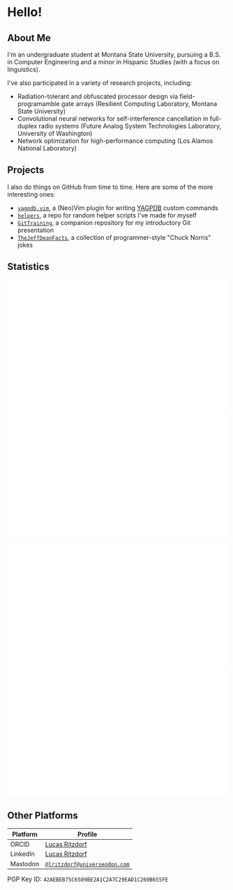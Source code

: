 # Hello!

## About Me

I'm an undergraduate student at Montana State University, pursuing a B.S. in Computer Engineering and a minor in Hispanic Studies (with a focus on linguistics).

I've also participated in a variety of research projects, including:
- Radiation-tolerant and obfuscated processor design via field-programamble gate arrays (Resilient Computing Laboratory, Montana State University)
- Convolutional neural networks for self-interference cancellation in full-duplex radio systems (Future Analog System Technologies Laboratory, University of Washington)
- Network optimization for high-performance computing (Los Alamos National Laboratory)

## Projects

I also do things on GitHub from time to time. Here are some of the more interesting ones:

- [`yagpdb.vim`](https://github.com/l-zeuch/yagpdb.vim),
  a (Neo)Vim plugin for writing [YAGPDB](https://yagpdb.xyz) custom commands
- [`helpers`](https://github.com/LRitzdorf/helpers),
  a repo for random helper scripts I've made for myself
- [`GitTraining`](https://github.com/LRitzdorf/GitTraining),
  a companion repository for my introductory Git presentation
- [`TheJeffDeanFacts`](https://github.com/LRitzdorf/TheJeffDeanFacts),
  a collection of programmer-style "Chuck Norris" jokes

## Statistics

![GitHub stats block: overview](https://raw.githubusercontent.com/LRitzdorf/github-stats/master/generated/overview.svg#gh-dark-mode-only)
![](https://raw.githubusercontent.com/LRitzdorf/github-stats/master/generated/overview.svg#gh-light-mode-only)
![GitHub stats block: languages](https://raw.githubusercontent.com/LRitzdorf/github-stats/master/generated/languages.svg#gh-dark-mode-only)
![](https://raw.githubusercontent.com/LRitzdorf/github-stats/master/generated/languages.svg#gh-light-mode-only)

## Other Platforms

| Platform | Profile |
|-|-|
| ORCID | [Lucas Ritzdorf](https://orcid.org/0000-0002-0512-8850) |
| LinkedIn | [Lucas Ritzdorf](https://linkedin.com/in/lucas-ritzdorf-97b3081aa) |
| Mastodon | <a rel="me" href="https://universeodon.com/@lritzdorf">`@lritzdorf@universeodon.com`</a> |

PGP Key ID: `42AEBEB75C6509BE2A1C2A7C29EAD1C260B655FE`


